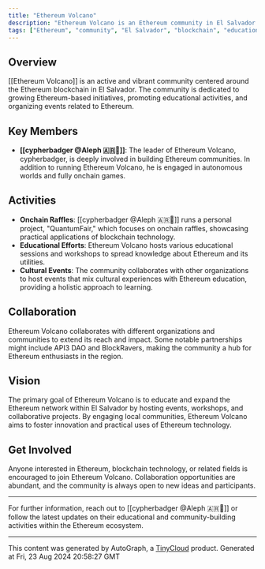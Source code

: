 ```yaml
---
title: "Ethereum Volcano"
description: "Ethereum Volcano is an Ethereum community in El Salvador led by cypherbadger, focused on growing Ethereum communities and promoting Ethereum-related activities and education."
tags: ["Ethereum", "community", "El Salvador", "blockchain", "education"]
---
```


## Overview
[[Ethereum Volcano]] is an active and vibrant community centered around the Ethereum blockchain in El Salvador. The community is dedicated to growing Ethereum-based initiatives, promoting educational activities, and organizing events related to Ethereum.

## Key Members
- **[[cypherbadger @Aleph 🇦🇷🌸]]**: The leader of Ethereum Volcano, cypherbadger, is deeply involved in building Ethereum communities. In addition to running Ethereum Volcano, he is engaged in autonomous worlds and fully onchain games.

## Activities
- **Onchain Raffles**: [[cypherbadger @Aleph 🇦🇷🌸]] runs a personal project, "QuantumFair," which focuses on onchain raffles, showcasing practical applications of blockchain technology.
- **Educational Efforts**: Ethereum Volcano hosts various educational sessions and workshops to spread knowledge about Ethereum and its utilities.
- **Cultural Events**: The community collaborates with other organizations to host events that mix cultural experiences with Ethereum education, providing a holistic approach to learning.

## Collaboration
Ethereum Volcano collaborates with different organizations and communities to extend its reach and impact. Some notable partnerships might include API3 DAO and BlockRavers, making the community a hub for Ethereum enthusiasts in the region.

## Vision
The primary goal of Ethereum Volcano is to educate and expand the Ethereum network within El Salvador by hosting events, workshops, and collaborative projects. By engaging local communities, Ethereum Volcano aims to foster innovation and practical uses of Ethereum technology.

## Get Involved
Anyone interested in Ethereum, blockchain technology, or related fields is encouraged to join Ethereum Volcano. Collaboration opportunities are abundant, and the community is always open to new ideas and participants.

---

For further information, reach out to [[cypherbadger @Aleph 🇦🇷🌸]] or follow the latest updates on their educational and community-building activities within the Ethereum ecosystem.

---
This content was generated by AutoGraph, a [TinyCloud](https://tinycloud.xyz/) product.
Generated at Fri, 23 Aug 2024 20:58:27 GMT